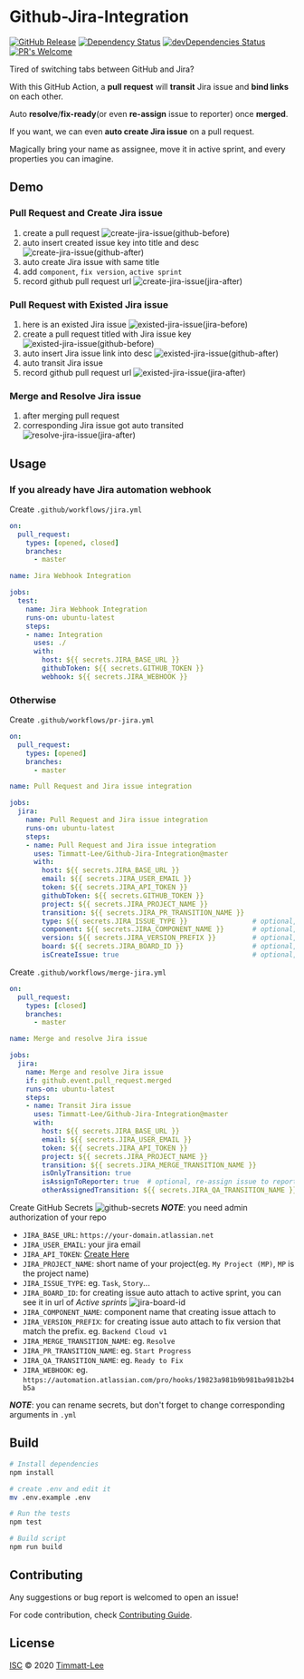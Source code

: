 # Github-Jira-Integration

[![GitHub Release](https://img.shields.io/github/release/Timmatt-Lee/Github-Jira-Integration.svg?style=flat)](https://github.com/Timmatt-Lee/Github-Jira-Integration/releases/latest) [![Dependency Status](https://david-dm.org/Timmatt-Lee/Github-Jira-Integration.svg)](https://david-dm.org/Timmatt-Lee/Github-Jira-Integration) [![devDependencies Status](https://david-dm.org/Timmatt-Lee/Github-Jira-Integration/dev-status.svg)](https://david-dm.org/Timmatt-Lee/Github-Jira-Integration?type=dev) [![PR's Welcome](https://img.shields.io/badge/PRs-welcome-brightgreen.svg?style=flat)](https://github.com/Timmatt-Lee/Github-Jira-Integration/pulls)

Tired of switching tabs between GitHub and Jira?

With this GitHub Action, a **pull request** will **transit** Jira issue and **bind links** on each other.

Auto **resolve**/**fix-ready**(or even **re-assign** issue to reporter) once **merged**.

If you want, we can even **auto create Jira issue** on a pull request.

Magically bring your name as assignee, move it in active sprint, and every properties you can imagine.

## Demo

### Pull Request and Create Jira issue

1. create a pull request
![create-jira-issue(github-before)](img/create-jira-issue(github-before).png)
1. auto insert created issue key into title and desc
![create-jira-issue(github-after)](img/create-jira-issue(github-after).png)
1. auto create Jira issue with same title
1. add `component`, `fix version`, `active sprint`
1. record github pull request url
![create-jira-issue(jira-after)](img/create-jira-issue(jira-after).png)

### Pull Request with Existed Jira issue

1. here is an existed Jira issue
![existed-jira-issue(jira-before)](img/existed-jira-issue(jira-before).png)
1. create a pull request titled with Jira issue key
![existed-jira-issue(github-before)](img/existed-jira-issue(github-before).png)
1. auto insert Jira issue link into desc
![existed-jira-issue(github-after)](img/existed-jira-issue(github-after).png)
1. auto transit Jira issue
1. record github pull request url
![existed-jira-issue(jira-after)](img/existed-jira-issue(jira-after).png)

### Merge and Resolve Jira issue

1. after merging pull request
1. corresponding Jira issue got auto transited
![resolve-jira-issue(jira-after)](img/resolve-jira-issue(jira-after).png)

## Usage

### If you already have Jira automation webhook

Create `.github/workflows/jira.yml`

```yml
on:
  pull_request:
    types: [opened, closed]
    branches:
      - master

name: Jira Webhook Integration

jobs:
  test:
    name: Jira Webhook Integration
    runs-on: ubuntu-latest
    steps:
    - name: Integration
      uses: ./
      with:
        host: ${{ secrets.JIRA_BASE_URL }}
        githubToken: ${{ secrets.GITHUB_TOKEN }}
        webhook: ${{ secrets.JIRA_WEBHOOK }}
```

### Otherwise

Create `.github/workflows/pr-jira.yml`

```yml
on:
  pull_request:
    types: [opened]
    branches:
      - master

name: Pull Request and Jira issue integration

jobs:
  jira:
    name: Pull Request and Jira issue integration
    runs-on: ubuntu-latest
    steps:
    - name: Pull Request and Jira issue integration
      uses: Timmatt-Lee/Github-Jira-Integration@master
      with:
        host: ${{ secrets.JIRA_BASE_URL }}
        email: ${{ secrets.JIRA_USER_EMAIL }}
        token: ${{ secrets.JIRA_API_TOKEN }}
        githubToken: ${{ secrets.GITHUB_TOKEN }}
        project: ${{ secrets.JIRA_PROJECT_NAME }}
        transition: ${{ secrets.JIRA_PR_TRANSITION_NAME }}
        type: ${{ secrets.JIRA_ISSUE_TYPE }}                # optional, but required if you want to create issue
        component: ${{ secrets.JIRA_COMPONENT_NAME }}       # optional, created issue property
        version: ${{ secrets.JIRA_VERSION_PREFIX }}         # optional, created issue property
        board: ${{ secrets.JIRA_BOARD_ID }}                 # optional, sprint detection for created issue
        isCreateIssue: true                                 # optional, if you want to auto create issue
```

Create `.github/workflows/merge-jira.yml`

```yml
on:
  pull_request:
    types: [closed]
    branches:
      - master

name: Merge and resolve Jira issue

jobs:
  jira:
    name: Merge and resolve Jira issue
    if: github.event.pull_request.merged
    runs-on: ubuntu-latest
    steps:
    - name: Transit Jira issue
      uses: Timmatt-Lee/Github-Jira-Integration@master
      with:
        host: ${{ secrets.JIRA_BASE_URL }}
        email: ${{ secrets.JIRA_USER_EMAIL }}
        token: ${{ secrets.JIRA_API_TOKEN }}
        project: ${{ secrets.JIRA_PROJECT_NAME }}
        transition: ${{ secrets.JIRA_MERGE_TRANSITION_NAME }}
        isOnlyTransition: true
        isAssignToReporter: true  # optional, re-assign issue to reporter
        otherAssignedTransition: ${{ secrets.JIRA_QA_TRANSITION_NAME }} # optional, trigger when issue is assigned by other
```

Create GitHub Secrets
![github-secrets](img/github-secrets.png)
_**NOTE**_: you need admin authorization of your repo

- `JIRA_BASE_URL`: `https://your-domain.atlassian.net`
- `JIRA_USER_EMAIL`: your jira email
- `JIRA_API_TOKEN`: [Create Here](https://id.atlassian.com/manage-profile/security/api-tokens)
- `JIRA_PROJECT_NAME`: short name of your project(eg. `My Project (MP)`, `MP` is the project name)
- `JIRA_ISSUE_TYPE`: eg. `Task`, `Story`...
- `JIRA_BOARD_ID`: for creating issue auto attach to active sprint, you can see it in url of _Active sprints_ ![jira-board-id](img/jira-board-id.png)
- `JIRA_COMPONENT_NAME`: component name that creating issue attach to
- `JIRA_VERSION_PREFIX`: for creating issue auto attach to fix version that match the prefix. eg. `Backend Cloud v1`
- `JIRA_MERGE_TRANSITION_NAME`: eg. `Resolve`
- `JIRA_PR_TRANSITION_NAME`: eg. `Start Progress`
- `JIRA_QA_TRANSITION_NAME`: eg. `Ready to Fix`
- `JIRA_WEBHOOK`: eg. `https://automation.atlassian.com/pro/hooks/19823a981b9b981ba981b2b4b5a`

_**NOTE**_: you can rename secrets, but don't forget to change corresponding arguments in `.yml`

## Build

```sh
# Install dependencies
npm install

# create .env and edit it
mv .env.example .env

# Run the tests
npm test

# Build script
npm run build
```

## Contributing

Any suggestions or bug report is welcomed to open an issue!

For code contribution, check [Contributing Guide](CONTRIBUTING.md).

## License

[ISC](LICENSE) © 2020 [Timmatt-Lee](https://github.com/Timmatt-Lee)
